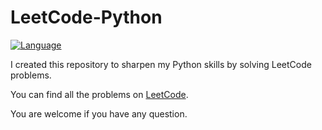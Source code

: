 # LeetCode-Python

[![Language](https://img.shields.io/badge/python-3.5-blue.svg)](https://www.python.org)

I created this repository to sharpen my Python skills by solving LeetCode problems.

You can find all the problems on [LeetCode](https://leetcode.com).

You are welcome if you have any question.

